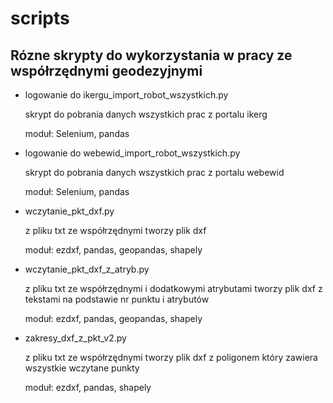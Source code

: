 # scripts
Rózne skrypty do wykorzystania w pracy ze współrzędnymi geodezyjnymi
-----------------
- logowanie do ikergu_import_robot_wszystkich.py

  skrypt do pobrania danych wszystkich prac z portalu ikerg
 
  moduł: Selenium, pandas
- logowanie do webewid_import_robot_wszystkich.py

  skrypt do pobrania danych wszystkich prac z portalu webewid
  
  moduł: Selenium, pandas
  
- wczytanie_pkt_dxf.py

  z pliku txt ze współrzędnymi tworzy plik dxf

  moduł: ezdxf, pandas, geopandas, shapely

- wczytanie_pkt_dxf_z_atryb.py

  z pliku txt ze współrzędnymi i dodatkowymi atrybutami  tworzy plik dxf z tekstami na podstawie nr punktu i atrybutów

  moduł: ezdxf, pandas, geopandas, shapely

- zakresy_dxf_z_pkt_v2.py

  z pliku txt ze współrzędnymi tworzy plik dxf z poligonem który zawiera wszystkie wczytane punkty

  moduł: ezdxf, pandas, shapely

